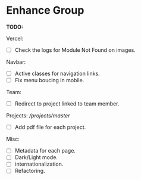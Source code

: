 # Enhance Group

**TODO:**

Vercel:

- [ ] Check the logs for Module Not Found on images.

Navbar:

- [ ] Active classes for navigation links.
- [ ] Fix menu boucing in mobile.

Team:

- [ ] Redirect to project linked to team member.

Projects:
_/projects/master_

- [ ] Add pdf file for each project.

Misc:

- [ ] Metadata for each page.
- [ ] Dark/Light mode.
- [ ] internationalization.
- [ ] Refactoring.
